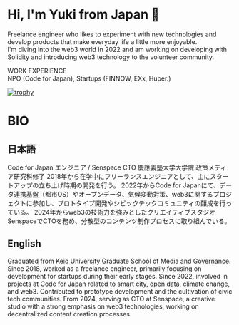 # Hi, I'm Yuki from Japan 👋

Freelance engineer who likes to experiment with new technologies and develop products that make everyday life a little more enjoyable.  
I'm diving into the web3 world in 2022 and am working on developing with Solidity and introducing web3 technology to the volunteer community.

WORK EXPERIENCE  
NPO (Code for Japan), Startups (FINNOW, EXx, Huber.)

[![trophy](https://github-profile-trophy.vercel.app/?username=yu23ki14)](https://github.com/ryo-ma/github-profile-trophy)

# BIO

## 日本語

Code for Japan エンジニア / Senspace CTO
慶應義塾大学大学院 政策メディア研究科修了
2018年から在学中にフリーランスエンジニアとして、主にスタートアップの立ち上げ時期の開発を行う。
2022年からCode for Japanにて、データ連携基盤（都市OS）やオープンデータ、気候変動対策、web3に関するプロジェクトに参加し、プロトタイプ開発やシビックテックコミュニティの醸成を行っている。
2024年からweb3の技術力を強みとしたクリエイティブスタジオSenspaceでCTOを務め、分散型のコンテンツ制作プロセスに取り組んでいる。

## English

Graduated from Keio University Graduate School of Media and Governance.
Since 2018, worked as a freelance engineer, primarily focusing on development for startups during their early stages.
Since 2022, involved in projects at Code for Japan related to smart city, open data, climate change, and web3. Contributed to prototype development and the cultivation of civic tech communities.
From 2024, serving as CTO at Senspace, a creative studio with a strong emphasis on web3 technologies, working on decentralized content creation processes.

